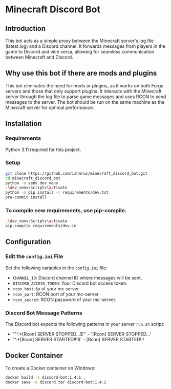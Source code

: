 # Minecraft Discord Bot

## Introduction
This bot acts as a simple proxy between the Minecraft server's log file (latest.log) and a Discord channel. It forwards messages from players in the game to Discord and vice versa, allowing for seamless communication between Minecraft and Discord.

## Why use this bot if there are mods and plugins
This bot eliminates the need for mods or plugins, as it works on both Forge servers and those that only support plugins. It interacts with the Minecraft server through the log file to parse game messages and uses RCON to send messages to the server. The bot should be run on the same machine as the Minecraft server for optimal performance.

## Installation

### Requirements
Python 3.11 required for this project.

### Setup
```bash
git clone https://github.com/izharus/minecraft_discord_bot.git
cd minecraft_discord_bot
python -m venv dev_venv
.\dev_venv\Scripts\activate
python -m pip install -r requirements/dev.txt
pre-commit install
```

### To compile new requirements, use pip-compile.
```bash
.\dev_venv\Scripts\activate
pip-compile requirements/dev.in
```

## Configuration


### Edit the `config.ini` File
Set the following variables in the `config.ini` file:
- `CHANNEL_ID`: Discord channel ID where messages will be sent.
- `DISCORD_ACCESS_TOKEN`: Your Discord bot access token.
- `rcon_host`: Ip of your mc server.
- `rcon_port`: RCON port of your mc-server
- `rcon_secret`: RCON password of your mc-server.

### Discord Bot Message Patterns
The Discord bot expects the following patterns in your server `run.sh` script:
- '"^.*\[Rcon\] SERVER STOPPED\.\.\.$"' - '[Rcon] SERVER STOPPED...'
- '^.*\[Rcon\] SERVER STARTED!!!$' - [Rcon] SERVER STARTED!!!



## Docker Container
To create a Docker container on Windows:
```bash
docker build -t discord-bot:1.4.1 .
docker save -o discord.tar discord-bot:1.4.1
```
